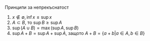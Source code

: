 Принципи за непрекъснатост
1. $x\notin \emptyset , \inf x \le \sup x$ 
2. $A\subset B$, то $\sup B \ge \sup A$
3. $\sup (A \cup B) = \max(\sup A, \sup B)$
4. $\sup A+B = \sup A + \sup A$, защото $A+B = \{a+b| a\in A, b \in B\}$

